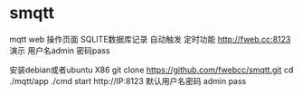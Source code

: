 # smqtt
mqtt web 操作页面
SQLITE数据库记录
自动触发 定时功能
http://fweb.cc:8123
演示
用户名admin
密码pass

安装debian或者ubuntu X86
git clone https://github.com/fwebcc/smqtt.git
cd ./mqtt/app
./cmd start
http://IP:8123
默认用户名密码 admin pass
